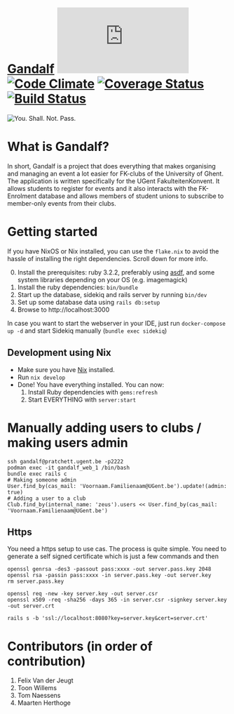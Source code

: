 # [Gandalf](https://event.student.ugent.be) [![Analytics](https://ga-beacon.appspot.com/UA-25444917-6/ZeusWPI/Gandalf/README.md?pixel)](https://github.com/igrigorik/ga-beacon) [![Code Climate](https://codeclimate.com/github/ZeusWPI/Gandalf/badges/gpa.svg)](https://codeclimate.com/github/ZeusWPI/Gandalf) [![Coverage Status](https://coveralls.io/repos/ZeusWPI/Gandalf/badge.svg?branch=master&service=github)](https://coveralls.io/github/ZeusWPI/Gandalf?branch=master) [![Build Status](https://travis-ci.org/ZeusWPI/Gandalf.png?branch=master)](https://travis-ci.org/ZeusWPI/Gandalf)

![You. Shall. Not. Pass.](http://media.giphy.com/media/njYrp176NQsHS/giphy.gif)

# What is Gandalf?
In short, Gandalf is a project that does everything that makes organising and managing an event a lot easier for FK-clubs of the University of Ghent. The application is written specifically for the UGent FakulteitenKonvent. It allows students to register for events and it also interacts with the FK-Enrolment database and allows members of student unions to subscribe to member-only events from their clubs.

# Getting started

If you have NixOS or Nix installed, you can use the `flake.nix` to avoid the hassle of installing the right dependencies. Scroll down for more info.

0. Install the prerequisites: ruby 3.2.2, preferably using [asdf](https://asdf-vm.com/), and some system libraries depending on your OS (e.g. imagemagick)
1. Install the ruby dependencies: `bin/bundle`
2. Start up the database, sidekiq and rails server by running `bin/dev`
3. Set up some database data using `rails db:setup`
4. Browse to http://localhost:3000

In case you want to start the webserver in your IDE, just run `docker-compose up -d` and start Sidekiq manually (`bundle exec sidekiq`)

## Development using Nix

- Make sure you have [Nix](https://nixos.org/download.html#download-nix) installed.
- Run `nix develop`
- Done! You have everything installed. You can now:
    1. Install Ruby dependencies with `gems:refresh`
    2. Start EVERYTHING with `server:start`

# Manually adding users to clubs / making users admin

```
ssh gandalf@pratchett.ugent.be -p2222
podman exec -it gandalf_web_1 /bin/bash
bundle exec rails c
# Making someone admin
User.find_by(cas_mail: 'Voornaam.Familienaam@UGent.be').update!(admin: true)
# Adding a user to a club
Club.find_by(internal_name: 'zeus').users << User.find_by(cas_mail: 'Voornaam.Familienaam@UGent.be')
```

## Https

You need a https setup to use cas. The process is quite simple. You need to generate a self signed certificate which is just a few commands and then
```
openssl genrsa -des3 -passout pass:xxxx -out server.pass.key 2048
openssl rsa -passin pass:xxxx -in server.pass.key -out server.key
rm server.pass.key

openssl req -new -key server.key -out server.csr
openssl x509 -req -sha256 -days 365 -in server.csr -signkey server.key -out server.crt

rails s -b 'ssl://localhost:8080?key=server.key&cert=server.crt'
```

# Contributors (in order of contribution)
1. Felix Van der Jeugt
2. Toon Willems
3. Tom Naessens
4. Maarten Herthoge
